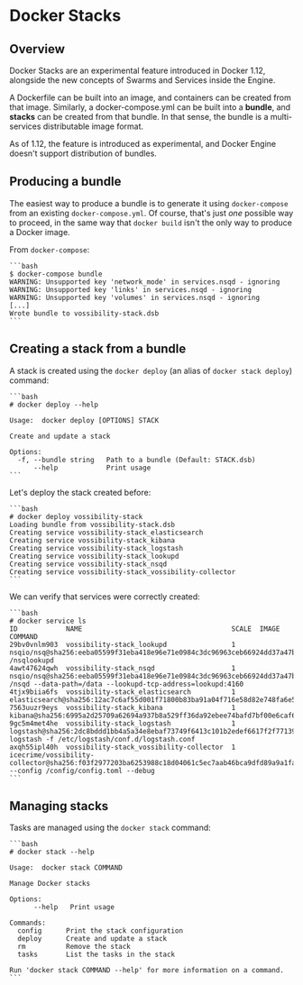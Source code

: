# Docker Stacks

## Overview

Docker Stacks are an experimental feature introduced in Docker 1.12, alongside
the new concepts of Swarms and Services inside the Engine.

A Dockerfile can be built into an image, and containers can be created from that
image. Similarly, a docker-compose.yml can be built into a **bundle**, and
**stacks** can be created from that bundle. In that sense, the bundle is a
multi-services distributable image format.

As of 1.12, the feature is introduced as experimental, and Docker Engine doesn't
support distribution of bundles.

## Producing a bundle

The easiest way to produce a bundle is to generate it using `docker-compose`
from an existing `docker-compose.yml`. Of course, that's just *one* possible way
to proceed, in the same way that `docker build` isn't the only way to produce a
Docker image.

From `docker-compose`:

    ```bash
    $ docker-compose bundle
    WARNING: Unsupported key 'network_mode' in services.nsqd - ignoring
    WARNING: Unsupported key 'links' in services.nsqd - ignoring
    WARNING: Unsupported key 'volumes' in services.nsqd - ignoring
    [...]
    Wrote bundle to vossibility-stack.dsb
    ```

## Creating a stack from a bundle

A stack is created using the `docker deploy` (an alias of `docker stack deploy`)
command:

    ```bash
    # docker deploy --help

    Usage:  docker deploy [OPTIONS] STACK

    Create and update a stack

    Options:
      -f, --bundle string   Path to a bundle (Default: STACK.dsb)
          --help            Print usage
    ```

Let's deploy the stack created before:

    ```bash
    # docker deploy vossibility-stack
    Loading bundle from vossibility-stack.dsb
    Creating service vossibility-stack_elasticsearch
    Creating service vossibility-stack_kibana
    Creating service vossibility-stack_logstash
    Creating service vossibility-stack_lookupd
    Creating service vossibility-stack_nsqd
    Creating service vossibility-stack_vossibility-collector
    ```

We can verify that services were correctly created:

    ```bash
    # docker service ls
    ID            NAME                                     SCALE  IMAGE
    COMMAND
    29bv0vnlm903  vossibility-stack_lookupd                1 nsqio/nsq@sha256:eeba05599f31eba418e96e71e0984c3dc96963ceb66924dd37a47bf7ce18a662 /nsqlookupd
    4awt47624qwh  vossibility-stack_nsqd                   1 nsqio/nsq@sha256:eeba05599f31eba418e96e71e0984c3dc96963ceb66924dd37a47bf7ce18a662 /nsqd --data-path=/data --lookupd-tcp-address=lookupd:4160
    4tjx9biia6fs  vossibility-stack_elasticsearch          1 elasticsearch@sha256:12ac7c6af55d001f71800b83ba91a04f716e58d82e748fa6e5a7359eed2301aa
    7563uuzr9eys  vossibility-stack_kibana                 1 kibana@sha256:6995a2d25709a62694a937b8a529ff36da92ebee74bafd7bf00e6caf6db2eb03
    9gc5m4met4he  vossibility-stack_logstash               1 logstash@sha256:2dc8bddd1bb4a5a34e8ebaf73749f6413c101b2edef6617f2f7713926d2141fe logstash -f /etc/logstash/conf.d/logstash.conf
    axqh55ipl40h  vossibility-stack_vossibility-collector  1 icecrime/vossibility-collector@sha256:f03f2977203ba6253988c18d04061c5ec7aab46bca9dfd89a9a1fa4500989fba --config /config/config.toml --debug
    ```

## Managing stacks

Tasks are managed using the `docker stack` command:

    ```bash
    # docker stack --help

    Usage:  docker stack COMMAND
    
    Manage Docker stacks
    
    Options:
          --help   Print usage
    
    Commands:
      config      Print the stack configuration
      deploy      Create and update a stack
      rm          Remove the stack
      tasks       List the tasks in the stack
    
    Run 'docker stack COMMAND --help' for more information on a command.
    ```
